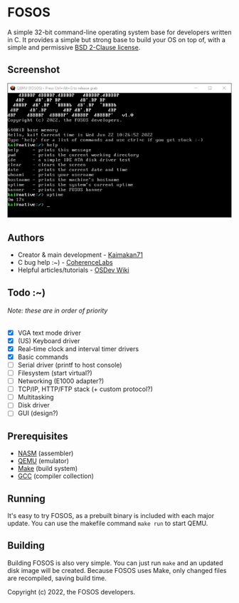 # FOSOS
A simple 32-bit command-line operating system base for developers written in C. It provides a simple but strong base to build your OS on top of, with a simple and permissive [BSD 2-Clause license](LICENSE).

## Screenshot
![FOSOS Screenshot](screenshot.png)

## Authors
* Creator & main development - [Kaimakan71](https://kaimakan71.github.io)
* C bug help :~) - [CoherenceLabs](https://github.com/CoherenceLabs)
* Helpful articles/tutorials - [OSDev Wiki](https://wiki.osdev.org)

## Todo :~)
###### Note: these are in order of priority
- [x] VGA text mode driver
- [x] (US) Keyboard driver
- [x] Real-time clock and interval timer drivers
- [x] Basic commands
- [ ] Serial driver (printf to host console)
- [ ] Filesystem (start virtual?)
- [ ] Networking (E1000 adapter?)
- [ ] TCP/IP, HTTP/FTP stack (+ custom protocol?)
- [ ] Multitasking
- [ ] Disk driver
- [ ] GUI (design?)

## Prerequisites
* [NASM](https://www.nasm.us) (assembler)
* [QEMU](https://www.qemu.org) (emulator)
* [Make](https://www.gnu.org/software/make) (build system)
* [GCC](https://gcc.gnu.org) (compiler collection)

## Running
It's easy to try FOSOS, as a prebuilt binary is included with each major update. You can use the makefile command `make run` to start QEMU.

## Building
Building FOSOS is also very simple. You can just run `make` and an updated disk image will be created. Because FOSOS uses Make, only changed files are recompiled, saving build time.

Copyright (c) 2022, the FOSOS developers.
